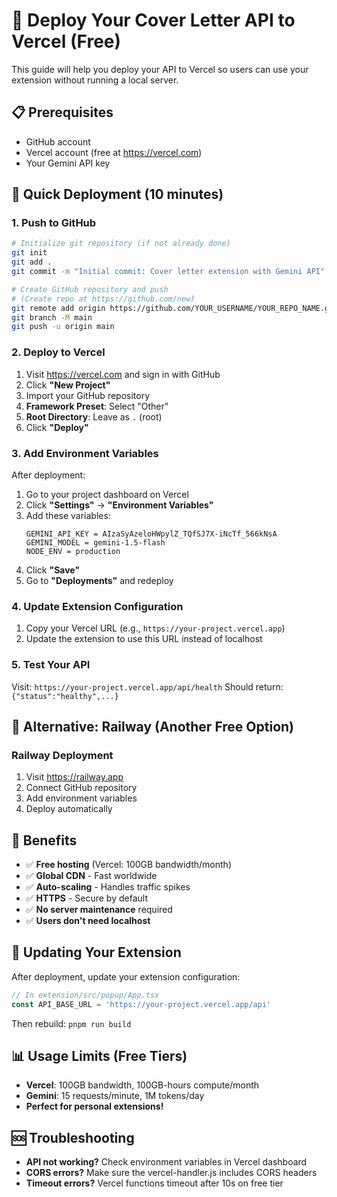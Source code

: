 # 🚀 Deploy Your Cover Letter API to Vercel (Free)

This guide will help you deploy your API to Vercel so users can use your extension without running a local server.

## 📋 Prerequisites
- GitHub account
- Vercel account (free at https://vercel.com)
- Your Gemini API key

## 🎯 Quick Deployment (10 minutes)

### 1. **Push to GitHub**
```bash
# Initialize git repository (if not already done)
git init
git add .
git commit -m "Initial commit: Cover letter extension with Gemini API"

# Create GitHub repository and push
# (Create repo at https://github.com/new)
git remote add origin https://github.com/YOUR_USERNAME/YOUR_REPO_NAME.git
git branch -M main
git push -u origin main
```

### 2. **Deploy to Vercel**
1. Visit https://vercel.com and sign in with GitHub
2. Click **"New Project"**
3. Import your GitHub repository
4. **Framework Preset**: Select "Other"
5. **Root Directory**: Leave as `.` (root)
6. Click **"Deploy"**

### 3. **Add Environment Variables**
After deployment:
1. Go to your project dashboard on Vercel
2. Click **"Settings"** → **"Environment Variables"**
3. Add these variables:
   ```
   GEMINI_API_KEY = AIzaSyAzeloHWpylZ_TQfSJ7X-iNcTf_566kNsA
   GEMINI_MODEL = gemini-1.5-flash
   NODE_ENV = production
   ```
4. Click **"Save"**
5. Go to **"Deployments"** and redeploy

### 4. **Update Extension Configuration**
1. Copy your Vercel URL (e.g., `https://your-project.vercel.app`)
2. Update the extension to use this URL instead of localhost

### 5. **Test Your API**
Visit: `https://your-project.vercel.app/api/health`
Should return: `{"status":"healthy",...}`

## 🔧 Alternative: Railway (Another Free Option)

### Railway Deployment
1. Visit https://railway.app
2. Connect GitHub repository
3. Add environment variables
4. Deploy automatically

## 🌟 Benefits
- ✅ **Free hosting** (Vercel: 100GB bandwidth/month)
- ✅ **Global CDN** - Fast worldwide
- ✅ **Auto-scaling** - Handles traffic spikes
- ✅ **HTTPS** - Secure by default
- ✅ **No server maintenance** required
- ✅ **Users don't need localhost**

## 🔧 Updating Your Extension
After deployment, update your extension configuration:

```javascript
// In extension/src/popup/App.tsx
const API_BASE_URL = 'https://your-project.vercel.app/api'
```

Then rebuild: `pnpm run build`

## 📊 Usage Limits (Free Tiers)
- **Vercel**: 100GB bandwidth, 100GB-hours compute/month
- **Gemini**: 15 requests/minute, 1M tokens/day
- **Perfect for personal extensions!**

## 🆘 Troubleshooting
- **API not working?** Check environment variables in Vercel dashboard
- **CORS errors?** Make sure the vercel-handler.js includes CORS headers
- **Timeout errors?** Vercel functions timeout after 10s on free tier
